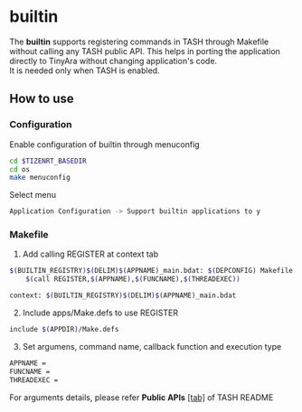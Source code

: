 # builtin

The **builtin** supports registering commands in TASH through Makefile without calling any TASH public API.
This helps in porting the application directly to TinyAra without changing application's code.  
It is needed only when TASH is enabled.

## How to use

### Configuration

Enable configuration of builtin through menuconfig
```bash
cd $TIZENRT_BASEDIR
cd os
make menuconfig
```
Select menu
```bash
Application Configuration -> Support builtin applications to y
```

### Makefile

1. Add calling REGISTER at context tab
```bash
$(BUILTIN_REGISTRY)$(DELIM)$(APPNAME)_main.bdat: $(DEPCONFIG) Makefile
	$(call REGISTER,$(APPNAME),$(FUNCNAME),$(THREADEXEC))

context: $(BUILTIN_REGISTRY)$(DELIM)$(APPNAME)_main.bdat
```

2. Include apps/Make.defs to use REGISTER
```bash
include $(APPDIR)/Make.defs
```

3. Set argumens, command name, callback function and execution type
```bash
APPNAME =
FUNCNAME =
THREADEXEC =
```

For arguments details, please refer **Public APIs** [[tab]](../shell/README.md#public-apis) of TASH README
